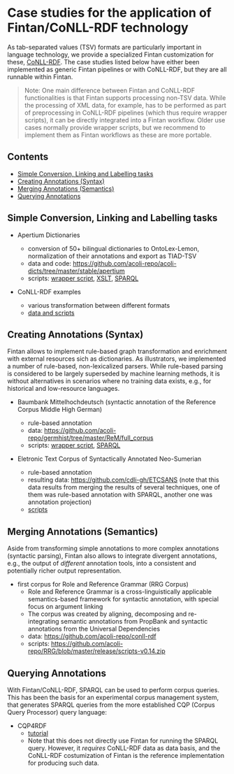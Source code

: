# Case studies for the application of Fintan/CoNLL-RDF technology

As tab-separated values (TSV) formats are particularly important in language technology, we provide a specialized Fintan customization for these, [CoNLL-RDF](https://github.com/acoli-repo/conll-rdf).
The case studies listed below have either been implemented as generic Fintan pipelines or with CoNLL-RDF, but they are all runnable within Fintan.

> Note: One main difference between Fintan and CoNLL-RDF functionalities is that Fintan supports processing non-TSV data. 
> While the processing of XML data, for example, has to be performed as part of preprocessing in CoNLL-RDF pipelines (which thus require wrapper scripts), 
it can be directly integrated into a Fintan workflow. Older use cases normally provide wrapper scripts, but we recommend to implement 
them as Fintan workflows as these are more portable.

## Contents

  * [Simple Conversion, Linking and Labelling tasks](#simple-conversion--linking-and-labelling-tasks)
  * [Creating Annotations (Syntax)](#creating-annotations--syntax-)
  * [Merging Annotations (Semantics)](#merging-annotations--semantics-)
  * [Querying Annotations](#querying-annotations)

## Simple Conversion, Linking and Labelling tasks

- Apertium Dictionaries
  - conversion of 50+ bilingual dictionaries to OntoLex-Lemon, normalization of their annotations and export as TIAD-TSV
  - data and code: https://github.com/acoli-repo/acoli-dicts/tree/master/stable/apertium
  - scripts: [wrapper script](https://github.com/acoli-repo/acoli-dicts/blob/master/stable/apertium/build.sh), [XSLT](https://github.com/acoli-repo/acoli-dicts/blob/master/stable/apertium/dix2trans-ttl.xsl), [SPARQL](https://github.com/acoli-repo/acoli-dicts/blob/master/stable/apertium/ontolex2tsv.sparql)

- CoNLL-RDF examples
  - various transformation between different formats
  - [data and scripts](https://github.com/acoli-repo/conll-rdf/tree/master/examples)

## Creating Annotations (Syntax)

Fintan allows to implement rule-based graph transformation and enrichment with external resources sich as dictionaries. As illustrators, we implemented a number of rule-based, non-lexicalized parsers. While rule-based parsing is considered to be largely superseded by machine learning methods, it is without alternatives in scenarios where no training data exists, e.g., for historical and low-resource languages.

- Baumbank Mittelhochdeutsch (syntactic annotation of the Reference Corpus Middle High German)
  - rule-based annotation
  - data: https://github.com/acoli-repo/germhist/tree/master/ReM/full_corpus
  - scripts: [wrapper script](https://github.com/acoli-repo/germhist/blob/master/ReM/Makefile), [SPARQL](https://github.com/acoli-repo/germhist/tree/master/ReM/res/sparql)
  
- Eletronic Text Corpus of Syntactically Annotated Neo-Sumerian
  - rule-based annotation
  - resulting data: https://github.com/cdli-gh/ETCSANS
    (note that this data results from merging the results of several techniques, one of them was rule-based annotation with SPARQL, another one was annotation projection)
  - [scripts](https://github.com/cdli-gh/mtaac_syntax_pipeline)

## Merging Annotations (Semantics)

Aside from transforming simple annotations to more complex annotations (syntactic parsing), Fintan also allows to integrate divergent annotations, e.g., the output of *different* annotation tools, into a consistent and potentially richer output representation.

- first corpus for Role and Reference Grammar (RRG Corpus)
  - Role and Reference Grammar is a cross-linguistically applicable semantics-based framework for syntactic annotation, with special focus on argument linking 
  - The corpus was created by aligning, decomposing and re-integrating semantic annotations from PropBank and syntactic annotations from the Universal Dependencies  
  - data: https://github.com/acoli-repo/conll-rdf
  - scripts: https://github.com/acoli-repo/RRG/blob/master/release/scripts-v0.14.zip

## Querying Annotations

With Fintan/CoNLL-RDF, SPARQL can be used to perform corpus queries. This has been the basis for an experimental corpus management system, that generates SPARQL queries from the more established CQP (Corpus Query Processor) query language:

- CQP4RDF
  - [tutorial](https://github.com/acoli-repo/cqp4rdf/blob/master/QueryGeneratorTutorial.md) 
  - Note that this does not directly use Fintan for running the SPARQL query. However, it *requires* CoNLL-RDF data as data basis, and the CoNLL-RDF costumization of Fintan is the reference implementation for producing such data.

